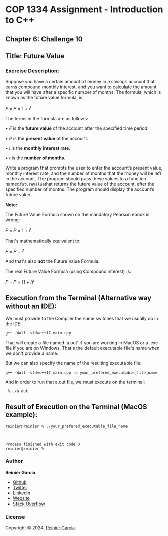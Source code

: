 # COP 1334 Assignment - Introduction to C++

## Chapter 6: Challenge 10

## Title: Future Value

### Exercise Description:

Suppose you have a certain amount of money in a savings account that earns compound monthly interest, and you want to calculate the amount that you will have after a specific number of months. The formula, which is known as the future value formula, is

𝐹 = 𝑃 × 1 + 𝑖<sup>𝑡</sup>

The terms in the formula are as follows:

• _F_ is the **future value** of the account after the specified time period.

• _P_ is the **present value** of the account.

• _i_ is the **monthly interest rate**.

• _t_ is the **number of months**.

Write a program that prompts the user to enter the account’s present value, monthly interest rate, and the number of months that the money will be left in the account. The program should pass these values to a function named`futureValue`that returns the future value of the account, after the
specified number of months. The program should display the account’s future value.

**Note:**

The Future Value Formula shown on the mandatory Pearson ebook is wrong:

𝐹 = 𝑃 × 1 + 𝑖<sup>𝑡</sup>

That's mathematically equivalent to:

𝐹 = 𝑃 + 𝑖<sup>𝑡</sup>

And that's also **not** the Future Value Formula.

The real Future Value Formula (using Compound interest) is:

𝐹 = 𝑃 × (1 + 𝑖)<sup>𝑡</sup>

## Execution from the Terminal (Alternative way without an IDE):

We must provide to the Compiler the same switches that we usually do in the IDE:

```terminal
g++ -Wall -std=c++17 main.cpp
```

That will create a file named 'a.out' if you are working in MacOS or a .exe file if you are on Windows. That's the default executable file's name when we don't provide a name.

But we can also specify the name of the resulting executable file:

```terminal
g++ -Wall -std=c++17 main.cpp -o your_prefered_executable_file_name
```

And in order to run that a.out file, we must execute on the terminal:

```terminal
 % ./a.out
```

## Result of Execution on the Terminal (MacOS example):

```terminal
reinier@reinier % ./your_prefered_executable_file_name


  
Process finished with exit code 0
reinier@reinier % 
```

### Author

**Reinier Garcia**

* [Github](https://github.com/reymillenium)
* [Twitter](https://twitter.com/ReinierGarciaR)
* [Linkedin](https://www.linkedin.com/in/reiniergarcia/)
* [Website](https://www.reiniergarcia.dev/)
* [Stack Overflow](https://stackoverflow.com/users/9616949/reinier-garcia)

### License

Copyright © 2024, [Reinier Garcia](https://github.com/reymillenium).



